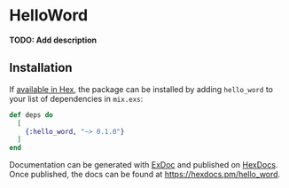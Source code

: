 # HelloWord

**TODO: Add description**

## Installation

If [available in Hex](https://hex.pm/docs/publish), the package can be installed
by adding `hello_word` to your list of dependencies in `mix.exs`:

```elixir
def deps do
  [
    {:hello_word, "~> 0.1.0"}
  ]
end
```

Documentation can be generated with [ExDoc](https://github.com/elixir-lang/ex_doc)
and published on [HexDocs](https://hexdocs.pm). Once published, the docs can
be found at <https://hexdocs.pm/hello_word>.

